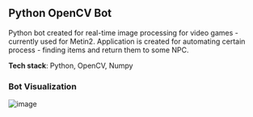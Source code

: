 ## Python OpenCV Bot 

Python bot created for real-time image processing for video games - currently used for Metin2.
Application is created for automating certain process - finding items and return them to some NPC.

**Tech stack**: Python, OpenCV, Numpy


### Bot Visualization
![image](https://github.com/capmichal/opencv_bot/assets/130446782/c5902916-c87f-4293-830a-80bebcd43ca4)
